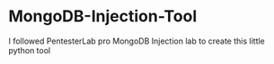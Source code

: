 # MongoDB-Injection-Tool

I followed PentesterLab pro MongoDB Injection lab to create this little python tool
